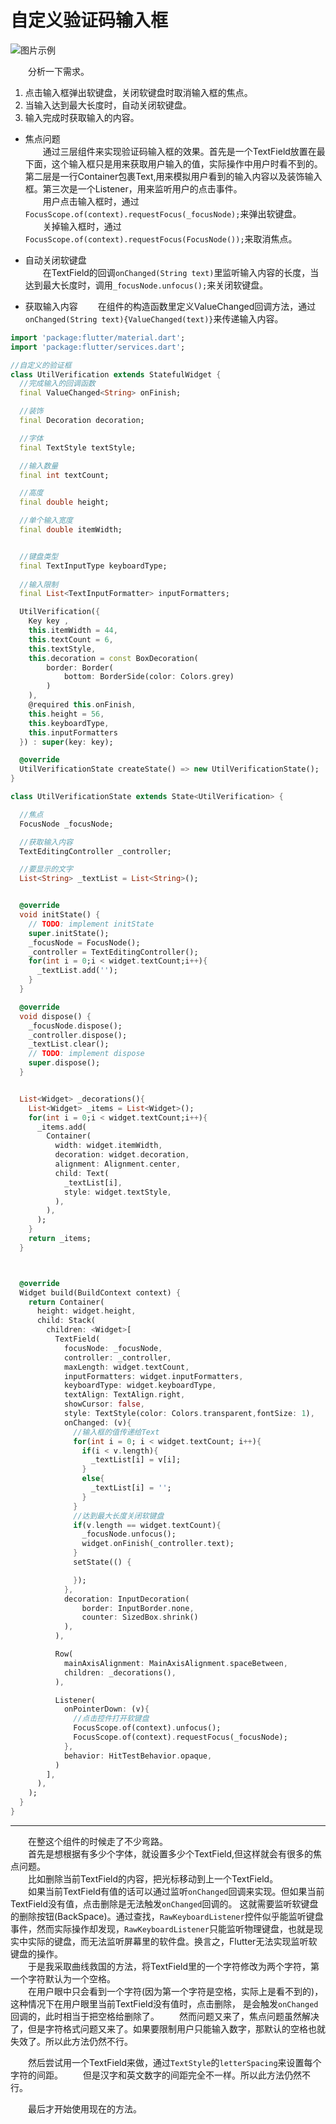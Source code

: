 # 自定义验证码输入框

![图片示例](https://github.com/gneL1/Flutter-/blob/master/%E8%87%AA%E5%B7%B1%E5%81%9A%E7%9A%84%E7%BB%84%E4%BB%B6/photos/UtilVerification/verification_01.gif)

&emsp;&emsp;分析一下需求。
1. 点击输入框弹出软键盘，关闭软键盘时取消输入框的焦点。
2. 当输入达到最大长度时，自动关闭软键盘。
3. 输入完成时获取输入的内容。

* 焦点问题  
&emsp;&emsp;通过三层组件来实现验证码输入框的效果。首先是一个TextField放置在最下面，这个输入框只是用来获取用户输入的值，实际操作中用户时看不到的。
第二层是一行Container包裹Text,用来模拟用户看到的输入内容以及装饰输入框。第三次是一个Listener，用来监听用户的点击事件。  
&emsp;&emsp;用户点击输入框时，通过```FocusScope.of(context).requestFocus(_focusNode);```来弹出软键盘。  
&emsp;&emsp;关掉输入框时，通过```FocusScope.of(context).requestFocus(FocusNode());```来取消焦点。

* 自动关闭软键盘  
&emsp;&emsp;在TextField的回调```onChanged(String text)```里监听输入内容的长度，当达到最大长度时，调用```_focusNode.unfocus();```来关闭软键盘。

* 获取输入内容
&emsp;&emsp;在组件的构造函数里定义ValueChanged<T>回调方法，通过```onChanged(String text){ValueChanged(text)}```来传递输入内容。

```dart
import 'package:flutter/material.dart';
import 'package:flutter/services.dart';

//自定义的验证框
class UtilVerification extends StatefulWidget {
  //完成输入的回调函数
  final ValueChanged<String> onFinish;

  //装饰
  final Decoration decoration;

  //字体
  final TextStyle textStyle;

  //输入数量
  final int textCount;

  //高度
  final double height;

  //单个输入宽度
  final double itemWidth;


  //键盘类型
  final TextInputType keyboardType;
  
  //输入限制
  final List<TextInputFormatter> inputFormatters;

  UtilVerification({
    Key key ,
    this.itemWidth = 44,
    this.textCount = 6,
    this.textStyle,
    this.decoration = const BoxDecoration(
        border: Border(
            bottom: BorderSide(color: Colors.grey)
        )
    ),
    @required this.onFinish,
    this.height = 56,
    this.keyboardType,
    this.inputFormatters
  }) : super(key: key);

  @override
  UtilVerificationState createState() => new UtilVerificationState();
}

class UtilVerificationState extends State<UtilVerification> {

  //焦点
  FocusNode _focusNode;

  //获取输入内容
  TextEditingController _controller;

  //要显示的文字
  List<String> _textList = List<String>();


  @override
  void initState() {
    // TODO: implement initState
    super.initState();
    _focusNode = FocusNode();
    _controller = TextEditingController();
    for(int i = 0;i < widget.textCount;i++){
      _textList.add('');
    }
  }

  @override
  void dispose() {
    _focusNode.dispose();
    _controller.dispose();
    _textList.clear();
    // TODO: implement dispose
    super.dispose();
  }


  List<Widget> _decorations(){
    List<Widget> _items = List<Widget>();
    for(int i = 0;i < widget.textCount;i++){
      _items.add(
        Container(
          width: widget.itemWidth,
          decoration: widget.decoration,
          alignment: Alignment.center,
          child: Text(
            _textList[i],
            style: widget.textStyle,
          ),
        ),
      );
    }
    return _items;
  }



  @override
  Widget build(BuildContext context) {
    return Container(
      height: widget.height,
      child: Stack(
        children: <Widget>[
          TextField(
            focusNode: _focusNode,
            controller: _controller,
            maxLength: widget.textCount,
            inputFormatters: widget.inputFormatters,
            keyboardType: widget.keyboardType,
            textAlign: TextAlign.right,
            showCursor: false,
            style: TextStyle(color: Colors.transparent,fontSize: 1),
            onChanged: (v){
              //输入框的值传递给Text
              for(int i = 0; i < widget.textCount; i++){
                if(i < v.length){
                  _textList[i] = v[i];
                }
                else{
                  _textList[i] = '';
                }
              }
              //达到最大长度关闭软键盘
              if(v.length == widget.textCount){
                _focusNode.unfocus();
                widget.onFinish(_controller.text);
              }
              setState(() {

              });
            },
            decoration: InputDecoration(
                border: InputBorder.none,
                counter: SizedBox.shrink()
            ),
          ),

          Row(
            mainAxisAlignment: MainAxisAlignment.spaceBetween,
            children: _decorations(),
          ),

          Listener(
            onPointerDown: (v){
              //点击控件打开软键盘
              FocusScope.of(context).unfocus();
              FocusScope.of(context).requestFocus(_focusNode);
            },
            behavior: HitTestBehavior.opaque,
          )
        ],
      ),
    );
  }
}
```

***

&emsp;&emsp;在整这个组件的时候走了不少弯路。  
&emsp;&emsp;首先是想根据有多少个字体，就设置多少个TextField,但这样就会有很多的焦点问题。  
&emsp;&emsp;比如删除当前TextField的内容，把光标移动到上一个TextField。  
&emsp;&emsp;如果当前TextField有值的话可以通过监听```onChanged```回调来实现。但如果当前TextField没有值，点击删除是无法触发```onChanged```回调的。
这就需要监听软键盘的删除按钮(BackSpace)。通过查找，```RawKeyboardListener```控件似乎能监听键盘事件，然而实际操作却发现，```RawKeyboardListener```只能监听物理键盘，也就是现实中实际的键盘，而无法监听屏幕里的软件盘。换言之，Flutter无法实现监听软键盘的操作。  
&emsp;&emsp;于是我采取曲线救国的方法，将TextField里的一个字符修改为两个字符，第一个字符默认为一个空格。  
&emsp;&emsp;在用户眼中只会看到一个字符(因为第一个字符是空格，实际上是看不到的)，这种情况下在用户眼里当前TextField没有值时，点击删除，
是会触发```onChanged```回调的，此时相当于把空格给删除了。
&emsp;&emsp;然而问题又来了，焦点问题虽然解决了，但是字符格式问题又来了。如果要限制用户只能输入数字，那默认的空格也就失效了。所以此方法仍然不行。

&emsp;&emsp;然后尝试用一个TextField来做，通过```TextStyle```的```letterSpacing```来设置每个字符的间距。
&emsp;&emsp;但是汉字和英文数字的间距完全不一样。所以此方法仍然不行。

&emsp;&emsp;最后才开始使用现在的方法。

